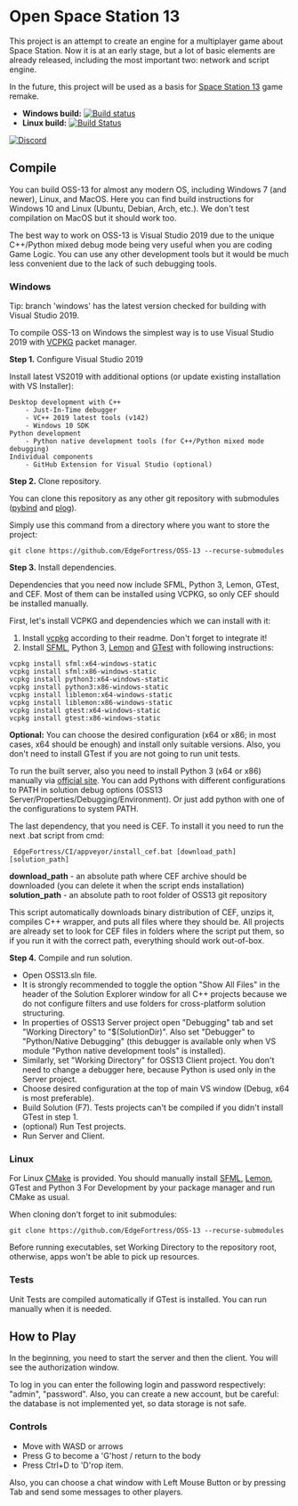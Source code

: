 # Open Space Station 13

This project is an attempt to create an engine for a multiplayer game about Space Station. Now it is at an early stage, but a lot of basic elements are already released, including the most important two: network and script engine.

In the future, this project will be used as a basis for [Space Station 13](https://spacestation13.com/) game remake.

* **Windows build:** [![Build status](https://ci.appveyor.com/api/projects/status/mrqydhalvotd0rsl/branch/master?svg=true)](https://ci.appveyor.com/project/Insineer/oss-13-7sux2/branch/master)
* **Linux build:** [![Build Status](https://travis-ci.org/EdgeFortress/OSS-13.svg?branch=master)](https://travis-ci.org/EdgeFortress/OSS-13)

[![Discord](https://img.shields.io/discord/577960604204138506)](https://discord.gg/aGKbRAj)

## Compile

You can build OSS-13 for almost any modern OS, including Windows 7 (and newer), Linux, and MacOS. Here you can find build instructions for Windows 10 and Linux (Ubuntu, Debian, Arch, etc.). We don't test compilation on MacOS but it should work too.

The best way to work on OSS-13 is Visual Studio 2019 due to the unique C++/Python mixed debug mode being very useful when you are coding Game Logic. 
You can use any other development tools but it would be much less convenient due to the lack of such debugging tools.

### Windows

Tip: branch 'windows' has the latest version checked for building with Visual Studio 2019.

To compile OSS-13 on Windows the simplest way is to use Visual Studio 2019 with [VCPKG](https://github.com/Microsoft/vcpkg) packet manager.

**Step 1.** Configure Visual Studio 2019

Install latest VS2019 with additional options (or update existing installation with VS Installer):

```
Desktop development with C++
    - Just-In-Time debugger
    - VC++ 2019 latest tools (v142)
    - Windows 10 SDK
Python development
    - Python native development tools (for C++/Python mixed mode debugging)
Individual components
    - GitHub Extension for Visual Studio (optional)
```

**Step 2.** Clone repository.

You can clone this repository as any other git repository with submodules ([pybind](https://github.com/pybind) and [plog](https://github.com/SergiusTheBest/plog)).

Simply use this command from a directory where you want to store the project:

```
git clone https://github.com/EdgeFortress/OSS-13 --recurse-submodules
```

**Step 3.** Install dependencies.

Dependencies that you need now include SFML, Python 3, Lemon, GTest, and CEF. Most of them can be installed using VCPKG, so only CEF should be installed manually.

First, let's install VCPKG and dependencies which we can install with it:

1. Install [vcpkg](https://github.com/Microsoft/vcpkg) according to their readme. Don't forget to integrate it!
2. Install [SFML](https://www.sfml-dev.org/), Python 3, [Lemon](https://lemon.cs.elte.hu/) and [GTest](https://github.com/google/googletest) with following instructions:

```
vcpkg install sfml:x64-windows-static
vcpkg install sfml:x86-windows-static
vcpkg install python3:x64-windows-static
vcpkg install python3:x86-windows-static
vcpkg install liblemon:x64-windows-static
vcpkg install liblemon:x86-windows-static
vcpkg install gtest:x64-windows-static
vcpkg install gtest:x86-windows-static
```

**Optional:** You can choose the desired configuration (x64 or x86; in most cases, x64 should be enough) and install only suitable versions. Also, you don't need to install GTest if you are not going to run unit tests.

To run the built server, also you need to install Python 3 (x64 or x86) manually via [official site](https://www.python.org/downloads/).
You can add Pythons with different configurations to PATH in solution debug options (OSS13 Server/Properties/Debugging/Environment). Or just add python with one of the configurations to system PATH.

The last dependency, that you need is CEF. To install it you need to run the next .bat script from cmd:

```
 EdgeFortress/CI/appveyor/install_cef.bat [download_path] [solution_path]
```

**download_path** - an absolute path where CEF archive should be downloaded (you can delete it when the script ends installation)
**solution_path** - an absolute path to root folder of OSS13 git repository

This script automatically downloads binary distribution of CEF, unzips it, compiles C++ wrapper, and puts all files where they should be. All projects are already set to look for CEF files in folders where the script put them, so if you run it with the correct path, everything should work out-of-box.


**Step 4.** Compile and run solution.

* Open OSS13.sln file.
* It is strongly recommended to toggle the option "Show All Files" in the header of the Solution Explorer window for all C++ projects because we do not configure filters and use folders for cross-platform solution structuring.
* In properties of OSS13 Server project open "Debugging" tab and set "Working Directory" to "$(SolutionDir)". Also set "Debugger" to "Python/Native Debugging" (this debugger is available only when VS module "Python native development tools" is installed).
* Similarly, set "Working Directory" for OSS13 Client project. You don't need to change a debugger here, because Python is used only in the Server project.
* Choose desired configuration at the top of main VS window (Debug, x64 is most preferable).
* Build Solution (F7). Tests projects can't be compiled if you didn't install GTest in step 1.
* (optional) Run Test projects.
* Run Server and Client.

### Linux

For Linux [CMake](https://cmake.org/) is provided. You should manually install [SFML](https://www.sfml-dev.org/), [Lemon](https://lemon.cs.elte.hu/), GTest and Python 3 For Development by your package manager and run CMake as usual.

When cloning don't forget to init submodules:

```
git clone https://github.com/EdgeFortress/OSS-13 --recurse-submodules
```

Before running executables, set Working Directory to the repository root, otherwise, apps won't be able to pick up resources.

### Tests

Unit Tests are compiled automatically if GTest is installed. You can run manually when it is needed.

## How to Play

In the beginning, you need to start the server and then the client. You will see the authorization window.

To log in you can enter the following login and password respectively: "admin", "password". Also, you can create a new account, but be careful: the database is not implemented yet, so data storage is not safe.

### Controls

* Move with WASD or arrows
* Press G to become a 'G'host / return to the body
* Press Ctrl+D to 'D'rop item.

Also, you can choose a chat window with Left Mouse Button or by pressing Tab and send some messages to other players.
